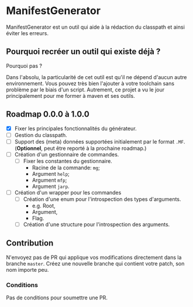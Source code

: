 # ManifestGenerator

ManifestGenerator est un outil qui aide à la rédaction du classpath et ainsi éviter les erreurs.

## Pourquoi recréer un outil qui existe déjà ?

Pourquoi pas ?

Dans l'absolu, la particularité de cet outil est qu'il ne dépend d'aucun autre environnement. Vous pouvez très bien l'ajouter à votre toolchain sans problème par le biais d'un script.
Autrement, ce projet a vu le jour principalement pour me former à maven et ses outils.

## Roadmap 0.0.0 à 1.0.0

- [x] Fixer les principales fonctionnalités du générateur.
- [ ] Gestion du classpath.
- [ ] Support des (meta) données supportées initialement par le format `.MF`. (**Optionnel**, peut être reporté à la prochaine roadmap.)
- [ ] Création d'un gestionnaire de commandes.
  - [ ] Fixer les constantes du gestionnaire.
    - Racine de la commande: `mg`;
    - Argument `help`;
    - Argument `mfp`;
    - Argument `jarp`.
- [ ] Création d'un wrapper pour les commandes
  - [ ] Création d'une enum pour l'introspection des types d'arguments.
    - e.g. Root,
    - Argument,
    - Flag.
  - [ ] Création d'une structure pour l'introspection des arguments.

## Contribution

N'envoyez pas de PR qui applique vos modifications directement dans la branche `master`. Créez une nouvelle branche qui contient votre patch, son nom importe peu.

### Conditions

Pas de conditions pour soumettre une PR.

